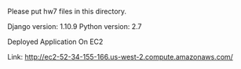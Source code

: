 Please put hw7 files in this directory.

Django version: 1.10.9 Python version: 2.7

Deployed Application On EC2

Link: http://ec2-52-34-155-166.us-west-2.compute.amazonaws.com/


